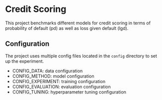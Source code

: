 # Credit Scoring
This project benchmarks different models for credit scoring in terms of probability of default (pd) as well as loss given default (lgd).

## Configuration
The project uses multiple config files located in the `config` directory to set up the experiment.
- CONFIG_DATA: data configuration
- CONFIG_METHOD: model configuration
- CONFIG_EXPERIMENT: training configuration
- CONFIG_EVALUATION: evaluation configuration
- CONFIG_TUNING: hyperparameter tuning configuration
